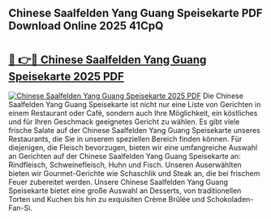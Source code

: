 ## Chinese Saalfelden Yang Guang Speisekarte PDF Download Online 2025 41CpQ

# <h2><a href="http://gc79yg8.nevu.top/?p=Chinese+Saalfelden+Yang+Guang+Speisekarte">🔗 👉🔴 Chinese Saalfelden Yang Guang Speisekarte 2025 PDF</a></h2>

[![Chinese Saalfelden Yang Guang Speisekarte 2025 PDF](https://i.imgur.com/dBaPXMq.png)](http://gc79yg8.nevu.top/?p=Chinese+Saalfelden+Yang+Guang+Speisekarte)
Die Chinese Saalfelden Yang Guang Speisekarte ist nicht nur eine Liste von Gerichten in einem Restaurant oder Café, sondern auch Ihre Möglichkeit, ein köstliches und für Ihren Geschmack geeignetes Gericht zu wählen. Es gibt viele frische Salate auf der Chinese Saalfelden Yang Guang Speisekarte unseres Restaurants, die Sie in unserem speziellen Bereich finden können. Für diejenigen, die Fleisch bevorzugen, bieten wir eine umfangreiche Auswahl an Gerichten auf der Chinese Saalfelden Yang Guang Speisekarte an: Rindfleisch, Schweinefleisch, Huhn und Fisch. Unseren Auserwählten bieten wir Gourmet-Gerichte wie Schaschlik und Steak an, die bei frischem Feuer zubereitet werden. Unsere Chinese Saalfelden Yang Guang Speisekarte bietet eine große Auswahl an Desserts, von traditionellen Torten und Kuchen bis hin zu exquisiten Crème Brûlée und Schokoladen-Fan-Si.
